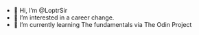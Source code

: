 - 👋 Hi, I’m @LoptrSir
- 👀 I’m interested in a career change.
- 🌱 I’m currently learning The fundamentals via The Odin Project

<!---
LoptrSir/LoptrSir is a ✨ special ✨ repository because its `README.md` (this file) appears on your GitHub profile.
You can click the Preview link to take a look at your changes.
--->
